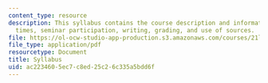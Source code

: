 ```yaml
---
content_type: resource
description: This syllabus contains the course description and information on meeting
  times, seminar participation, writing, grading, and use of sources.
file: https://ol-ocw-studio-app-production.s3.amazonaws.com/courses/21l-704-studies-in-poetry-gender-and-lyric-renaissance-men-and-women-writing-about-love-spring-2003/ac2234605ec7c8ed25c26c335a5bdd6f_syllabus.pdf
file_type: application/pdf
resourcetype: Document
title: Syllabus
uid: ac223460-5ec7-c8ed-25c2-6c335a5bdd6f
---
```

